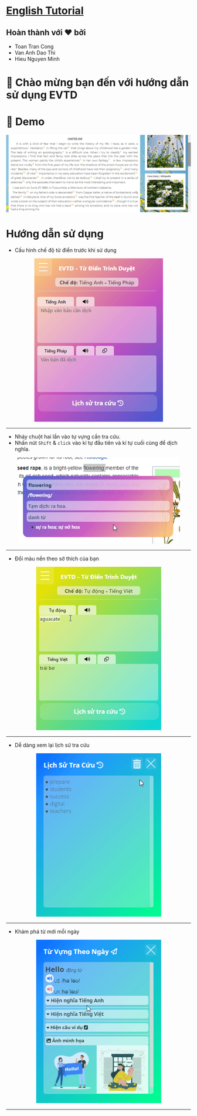 # [English Tutorial](./English.md) 
## Hoàn thành với ❤ bởi
* Toan Tran Cong
* Van Anh Dao Thi 
* Hieu Nguyen Minh
# 👋 Chào mừng bạn đến với hướng dẫn sử dụng EVTD


# 🚀 Demo
![demo_en](./demo.gif)

# Hướng dẫn sử dụng
* Cấu hình chế độ từ điển trước khi sử dụng
<p align="center">
  <img  src="./feature2.gif">
</p>

---
* Nháy chuột hai lần vào tự vựng cần tra cứu.
* Nhấn nút ```Shift``` & ```click``` vào kí tự đầu tiên và kí tự cuối cùng để dịch nghĩa.

<p align="center">
  <img src="./feature1.gif">
</p>

---
* Đổi màu nền theo sở thích của bạn
<p align="center">
  <img src="./color.gif">
</p>

---
* Dễ dàng xem lại lịch sử tra cứu
<p align="center">
  <img src="./history.gif">
</p>

---
* Khám phá từ mới mỗi ngày
<p align="center">
  <img src="./daily.gif">
</p>

---

